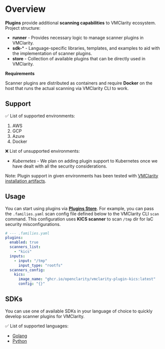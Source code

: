 # Overview

**Plugins** provide additional **scanning capabilities** to VMClarity ecosystem.
Project structure:

- **runner** - Provides necessary logic to manage scanner plugins in VMClarity.
- **sdk-*** - Language-specific libraries, templates, and examples to aid with the implementation of scanner plugins.
- **store** - Collection of available plugins that can be directly used in VMClarity.

**Requirements**

Scanner plugins are distributed as containers and require **Docker** on the host that runs the actual scanning via
VMClarity CLI to work.

## Support

✅ List of supported environments:
1. AWS
2. GCP
3. Azure
4. Docker

❌ List of unsupported environments:
- _Kubernetes_ - We plan on adding plugin support to Kubernetes once we have dealt with all the security considerations.

Note: Plugin support in given environments has been tested with [VMClarity installation artifacts](../installation).

## Usage

You can start using plugins via **[Plugins Store](store)**.
For example, you can pass the `.families.yaml` scan config file defined below to the VMClarity CLI `scan` command.
This configuration uses **KICS scanner** to scan `/tmp` dir for IaC security misconfigurations.

```yaml
# --- .families.yaml
plugins:
  enabled: true
  scanners_list:
    - "kics"
  inputs: 
    - input: "/tmp"
      input_type: "rootfs"
  scanners_config:
    kics:
      image_name: "ghcr.io/openclarity/vmclarity-plugin-kics:latest"
      config: "{}"
```

## SDKs

You can use one of available SDKs in your language of choice to quickly develop scanner plugins for VMClarity.

✅ List of supported languages:
- [Golang](sdk-go)
- [Python](sdk-python)
